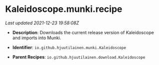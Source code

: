 # Kaleidoscope.munki.recipe

_Last updated 2021-12-23 19:58:08Z_

- **Description**: Downloads the current release version of Kaleidoscope and imports into Munki.

- **Identifier**: `io.github.hjuutilainen.munki.Kaleidoscope`

- **Parent Recipes**: `io.github.hjuutilainen.download.Kaleidoscope`